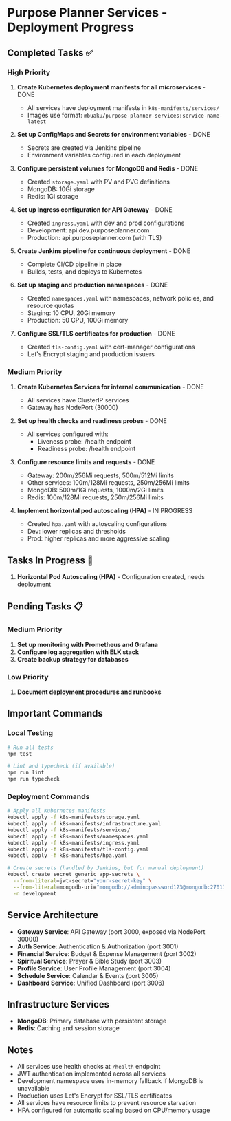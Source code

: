 # Purpose Planner Services - Deployment Progress

## Completed Tasks ✅

### High Priority
1. **Create Kubernetes deployment manifests for all microservices** - DONE
   - All services have deployment manifests in `k8s-manifests/services/`
   - Images use format: `mbuaku/purpose-planner-services:service-name-latest`

2. **Set up ConfigMaps and Secrets for environment variables** - DONE
   - Secrets are created via Jenkins pipeline
   - Environment variables configured in each deployment

3. **Configure persistent volumes for MongoDB and Redis** - DONE
   - Created `storage.yaml` with PV and PVC definitions
   - MongoDB: 10Gi storage
   - Redis: 1Gi storage

4. **Set up Ingress configuration for API Gateway** - DONE
   - Created `ingress.yaml` with dev and prod configurations
   - Development: api.dev.purposeplanner.com
   - Production: api.purposeplanner.com (with TLS)

5. **Create Jenkins pipeline for continuous deployment** - DONE
   - Complete CI/CD pipeline in place
   - Builds, tests, and deploys to Kubernetes

6. **Set up staging and production namespaces** - DONE
   - Created `namespaces.yaml` with namespaces, network policies, and resource quotas
   - Staging: 10 CPU, 20Gi memory
   - Production: 50 CPU, 100Gi memory

7. **Configure SSL/TLS certificates for production** - DONE
   - Created `tls-config.yaml` with cert-manager configurations
   - Let's Encrypt staging and production issuers

### Medium Priority
1. **Create Kubernetes Services for internal communication** - DONE
   - All services have ClusterIP services
   - Gateway has NodePort (30000)

2. **Set up health checks and readiness probes** - DONE
   - All services configured with:
     - Liveness probe: /health endpoint
     - Readiness probe: /health endpoint

3. **Configure resource limits and requests** - DONE
   - Gateway: 200m/256Mi requests, 500m/512Mi limits
   - Other services: 100m/128Mi requests, 250m/256Mi limits
   - MongoDB: 500m/1Gi requests, 1000m/2Gi limits
   - Redis: 100m/128Mi requests, 250m/256Mi limits

4. **Implement horizontal pod autoscaling (HPA)** - IN PROGRESS
   - Created `hpa.yaml` with autoscaling configurations
   - Dev: lower replicas and thresholds
   - Prod: higher replicas and more aggressive scaling

## Tasks In Progress 🔄

1. **Horizontal Pod Autoscaling (HPA)** - Configuration created, needs deployment

## Pending Tasks 📋

### Medium Priority
1. **Set up monitoring with Prometheus and Grafana**
2. **Configure log aggregation with ELK stack**
3. **Create backup strategy for databases**

### Low Priority
1. **Document deployment procedures and runbooks**

## Important Commands

### Local Testing
```bash
# Run all tests
npm test

# Lint and typecheck (if available)
npm run lint
npm run typecheck
```

### Deployment Commands
```bash
# Apply all Kubernetes manifests
kubectl apply -f k8s-manifests/storage.yaml
kubectl apply -f k8s-manifests/infrastructure.yaml
kubectl apply -f k8s-manifests/services/
kubectl apply -f k8s-manifests/namespaces.yaml
kubectl apply -f k8s-manifests/ingress.yaml
kubectl apply -f k8s-manifests/tls-config.yaml
kubectl apply -f k8s-manifests/hpa.yaml

# Create secrets (handled by Jenkins, but for manual deployment)
kubectl create secret generic app-secrets \
  --from-literal=jwt-secret="your-secret-key" \
  --from-literal=mongodb-uri="mongodb://admin:password123@mongodb:27017/purpose-planner?authSource=admin" \
  -n development
```

## Service Architecture

- **Gateway Service**: API Gateway (port 3000, exposed via NodePort 30000)
- **Auth Service**: Authentication & Authorization (port 3001)
- **Financial Service**: Budget & Expense Management (port 3002)
- **Spiritual Service**: Prayer & Bible Study (port 3003)
- **Profile Service**: User Profile Management (port 3004)
- **Schedule Service**: Calendar & Events (port 3005)
- **Dashboard Service**: Unified Dashboard (port 3006)

## Infrastructure Services

- **MongoDB**: Primary database with persistent storage
- **Redis**: Caching and session storage

## Notes

- All services use health checks at `/health` endpoint
- JWT authentication implemented across all services
- Development namespace uses in-memory fallback if MongoDB is unavailable
- Production uses Let's Encrypt for SSL/TLS certificates
- All services have resource limits to prevent resource starvation
- HPA configured for automatic scaling based on CPU/memory usage